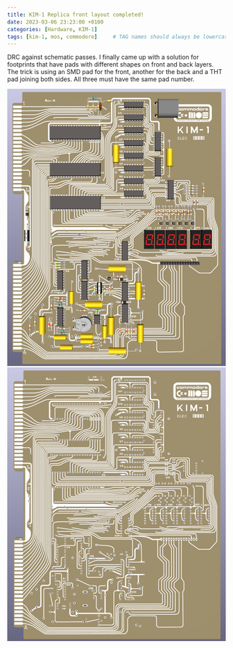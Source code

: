 ```yaml
---
title: KIM-1 Replica front layout completed!
date: 2023-03-06 23:23:00 +0100
categories: [Hardware, KIM-1]
tags: [kim-1, mos, commodore]     # TAG names should always be lowercase
---
```

DRC against schematic passes. I finally came up with a solution for footprints that have pads with different shapes on front and back layers. The trick is using an SMD pad for the front, another for the back and a THT pad joining both sides. All three must have the same pad number.

![img-description](/assets/img/posts/2023-03-06-KIM-1-Replica-front-layout-completed/kim-1-components.png)
![img-description](/assets/img/posts/2023-03-06-KIM-1-Replica-front-layout-completed/kim-1-front.png)

<script src="https://giscus.app/client.js"
        data-repo="eduardocasino/eduardocasino.github.io"
        data-repo-id="R_kgDONX03Cg"
        data-category="General"
        data-category-id="DIC_kwDONX03Cs4ClErs"
        data-mapping="pathname"
        data-strict="0"
        data-reactions-enabled="1"
        data-emit-metadata="0"
        data-input-position="bottom"
        data-theme="preferred_color_scheme"
        data-lang="es"
        crossorigin="anonymous"
        async>
</script>
